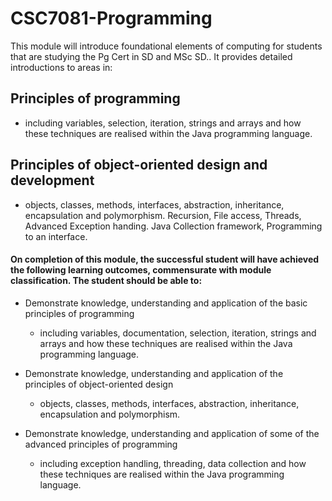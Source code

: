 # CSC7081-Programming

This module will introduce foundational elements of computing for students that are studying the Pg Cert in SD and MSc SD..  It provides detailed introductions to areas in:

## Principles of programming

- including variables, selection, iteration, strings and arrays and how these techniques are realised within the Java programming language.

## Principles of object-oriented design and development

- objects, classes, methods, interfaces, abstraction, inheritance, encapsulation and polymorphism. Recursion, File access, Threads, Advanced Exception handing. Java Collection framework, Programming to an interface.

#### On completion of this module, the successful student will have achieved the following learning outcomes, commensurate with module classification.  The student should be able to:

-  Demonstrate knowledge, understanding and application of the basic principles of programming

    -  including variables, documentation, selection, iteration, strings and arrays and how these techniques are realised within the Java programming language.

- Demonstrate knowledge, understanding and application of the principles of object-oriented design

    - objects, classes, methods, interfaces, abstraction, inheritance, encapsulation and polymorphism.

- Demonstrate knowledge, understanding and application of some of the advanced principles of programming

    - including exception handling, threading, data collection and how these techniques are realised within the Java programming language.

